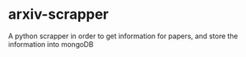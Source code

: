 # arxiv-scrapper

A python scrapper in order to get information for papers, and store the information into mongoDB
